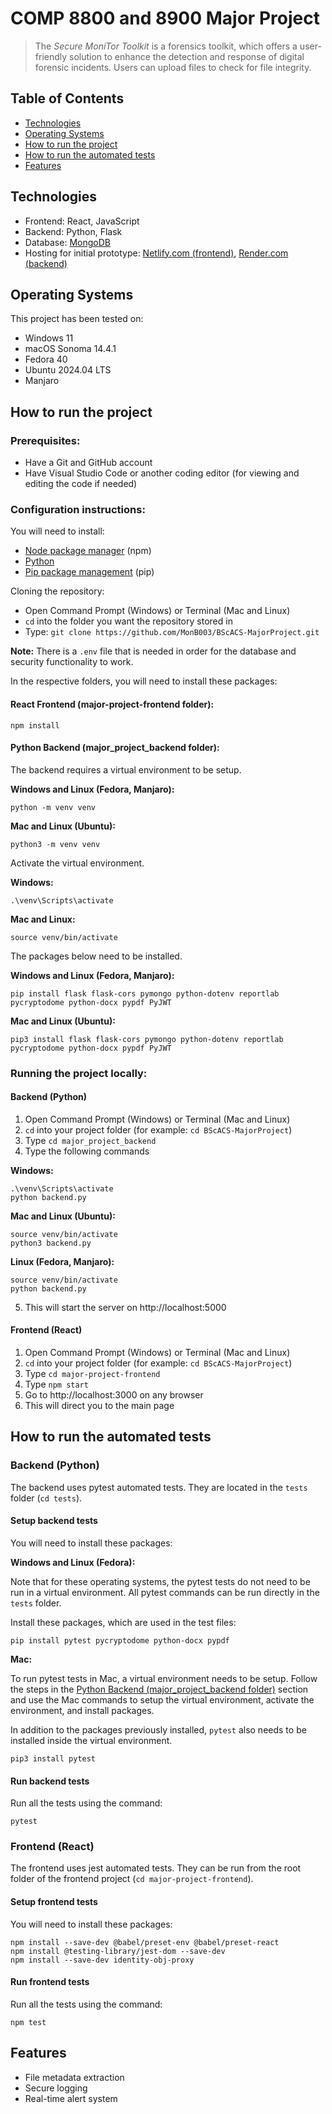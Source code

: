 # COMP 8800 and 8900 Major Project
> The *Secure MoniTor Toolkit* is a forensics toolkit, which offers a user-friendly solution to enhance the detection and response of digital forensic incidents. Users can upload files to check for file integrity.

## Table of Contents
- [Technologies](#technologies)
- [Operating Systems](#operating-systems)
- [How to run the project](#how-to-run-project)
- [How to run the automated tests](#how-to-run-tests)
- [Features](#features)

## Technologies
* Frontend: React, JavaScript
* Backend: Python, Flask
* Database: [MongoDB](https://www.mongodb.com/)
* Hosting for initial prototype: [Netlify.com (frontend)](https://www.netlify.com/), [Render.com (backend)](https://render.com/)

## <a id="operating-systems">Operating Systems</a>

This project has been tested on:
* Windows 11
* macOS Sonoma 14.4.1
* Fedora 40
* Ubuntu 2024.04 LTS
* Manjaro

## <a id="how-to-run-project">How to run the project</a>
### Prerequisites:
- Have a Git and GitHub account
- Have Visual Studio Code or another coding editor (for viewing and editing the code if needed)

### Configuration instructions:

You will need to install:
- [Node package manager](https://nodejs.org/en/download/) (npm)
- [Python](https://www.python.org/downloads/)
- [Pip package management](https://pypi.org/project/pip/) (pip)

Cloning the repository:
- Open Command Prompt (Windows) or Terminal (Mac and Linux)
- `cd` into the folder you want the repository stored in
- Type: `git clone https://github.com/MonB003/BScACS-MajorProject.git`

**Note:** There is a `.env` file that is needed in order for the database and security functionality to work.

In the respective folders, you will need to install these packages:
#### <a id="react-frontend">React Frontend (major-project-frontend folder):</a>
```
npm install
```
#### <a id="python-backend">Python Backend (major_project_backend folder):</a>
The backend requires a virtual environment to be setup. 

**Windows and Linux (Fedora, Manjaro):**
```
python -m venv venv
```
**Mac and Linux (Ubuntu):**
```
python3 -m venv venv
```

Activate the virtual environment.

**Windows:**
```
.\venv\Scripts\activate
```
**Mac and Linux:**
```
source venv/bin/activate
```

The packages below need to be installed.

**Windows and Linux (Fedora, Manjaro):**
```
pip install flask flask-cors pymongo python-dotenv reportlab pycryptodome python-docx pypdf PyJWT

```
**Mac and Linux (Ubuntu):**
```
pip3 install flask flask-cors pymongo python-dotenv reportlab pycryptodome python-docx pypdf PyJWT
```

### Running the project locally:
#### Backend (Python)
1. Open Command Prompt (Windows) or Terminal (Mac and Linux)
2. `cd` into your project folder (for example: `cd BScACS-MajorProject`)
3. Type `cd major_project_backend`
4. Type the following commands

**Windows:**
```
.\venv\Scripts\activate
python backend.py
```
**Mac and Linux (Ubuntu):**
```
source venv/bin/activate
python3 backend.py
```
**Linux (Fedora, Manjaro):**
```
source venv/bin/activate
python backend.py
```
5. This will start the server on http://localhost:5000

#### Frontend (React)
1. Open Command Prompt (Windows) or Terminal (Mac and Linux)
2. `cd` into your project folder (for example: `cd BScACS-MajorProject`)
3. Type `cd major-project-frontend`
4. Type `npm start`
5. Go to http://localhost:3000 on any browser
6. This will direct you to the main page

## <a id="how-to-run-tests">How to run the automated tests</a>
### Backend (Python)
The backend uses pytest automated tests. They are located in the `tests` folder (`cd tests`).

#### Setup backend tests
You will need to install these packages:

**Windows and Linux (Fedora):**

Note that for these operating systems, the pytest tests do not need to be run in a virtual environment. All pytest commands can be run directly in the `tests` folder.

Install these packages, which are used in the test files:
```
pip install pytest pycryptodome python-docx pypdf
```
**Mac:**

To run pytest tests in Mac, a virtual environment needs to be setup. Follow the steps in the <a href="#python-backend">Python Backend (major_project_backend folder)</a> section and use the Mac commands to setup the virtual environment, activate the environment, and install packages. 

In addition to the packages previously installed, `pytest` also needs to be installed inside the virtual environment.
```
pip3 install pytest
```

#### Run backend tests
Run all the tests using the command:
```
pytest
```

### Frontend (React)
The frontend uses jest automated tests. They can be run from the root folder of the frontend project (`cd major-project-frontend`).

#### Setup frontend tests
You will need to install these packages:
```
npm install --save-dev @babel/preset-env @babel/preset-react
npm install @testing-library/jest-dom --save-dev
npm install --save-dev identity-obj-proxy
```
#### Run frontend tests
Run all the tests using the command:
```
npm test
```

## <a id="features">Features</a>
- File metadata extraction
- Secure logging
- Real-time alert system
